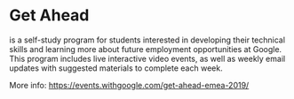 # Get Ahead
is a self-study program for students interested in developing their technical skills and learning more about future employment opportunities at Google. This program includes live interactive video events, as well as weekly email updates with suggested materials to complete each week. 

More info: https://events.withgoogle.com/get-ahead-emea-2019/
